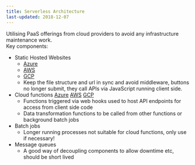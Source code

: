 ```yaml
---
title: Serverless Architecture
last-updated: 2018-12-07
---
```


Utilising PaaS offerings from cloud providers to avoid any infrastructure maintenance work.  
Key components:

- Static Hosted Websites
  - [Azure](https://docs.microsoft.com/en-us/azure/storage/blobs/storage-blob-static-website)
  - [AWS](https://docs.aws.amazon.com/AmazonS3/latest/dev/WebsiteHosting.html)
  - [GCP](https://cloud.google.com/storage/docs/hosting-static-website)
  - Keep the file structure and url in sync and avoid middleware, buttons no longer submit, they call APIs via JavaScript running client side.
- Cloud functions [Azure](https://azure.microsoft.com/en-gb/services/functions/) [AWS](https://aws.amazon.com/lambda/) [GCP](https://cloud.google.com/functions/)
  - Functions triggered via web hooks used to host API endpoints for access from client side code
  - Data transformation functions to be called from other functions or background batch jobs
- Batch jobs
  - Longer running processes not suitable for cloud functions, only use if necessary!
- Message queues
  - A good way of decoupling components to allow downtime etc, should be short lived
